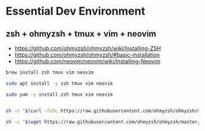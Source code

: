 # Essential Dev Environment

## zsh + ohmyzsh + tmux + vim + neovim

- https://github.com/ohmyzsh/ohmyzsh/wiki/Installing-ZSH
- https://github.com/ohmyzsh/ohmyzsh/#basic-installation
- https://github.com/neovim/neovim/wiki/Installing-Neovim

```bash
brew install zsh tmux vim neovim

sudo apt install -y zsh tmux vim neovim

sudo yum -y install zsh tmux vim neovim


sh -c "$(curl -fsSL https://raw.githubusercontent.com/ohmyzsh/ohmyzsh/master/tools/install.sh)"

sh -c "$(wget https://raw.githubusercontent.com/ohmyzsh/ohmyzsh/master/tools/install.sh -O -)"
```
